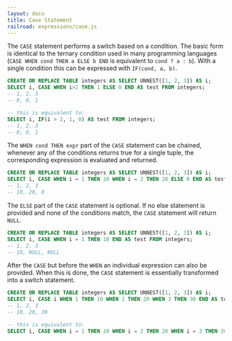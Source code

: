 ```yaml
---
layout: docu
title: Case Statement
railroad: expressions/case.js
---
```


<div id="rrdiagram"></div>

The `CASE` statement performs a switch based on a condition. The basic form is identical to the ternary condition used in many programming languages (`CASE WHEN cond THEN a ELSE b END` is equivalent to `cond ? a : b`). With a single condition this can be expressed with `IF(cond, a, b)`.
```sql
CREATE OR REPLACE TABLE integers AS SELECT UNNEST([1, 2, 3]) AS i;
SELECT i, CASE WHEN i>2 THEN 1 ELSE 0 END AS test FROM integers;
-- 1, 2, 3
-- 0, 0, 1

-- this is equivalent to:
SELECT i, IF(i > 2, 1, 0) AS test FROM integers;
-- 1, 2, 3
-- 0, 0, 1
```

The `WHEN cond THEN expr` part of the `CASE` statement can be chained, whenever any of the conditions returns true for a single tuple, the corresponding expression is evaluated and returned.

```sql
CREATE OR REPLACE TABLE integers AS SELECT UNNEST([1, 2, 3]) AS i;
SELECT i, CASE WHEN i = 1 THEN 10 WHEN i = 2 THEN 20 ELSE 0 END AS test FROM integers;
-- 1, 2, 3
-- 10, 20, 0
```

The `ELSE` part of the `CASE` statement is optional. If no else statement is provided and none of the conditions match, the `CASE` statement will return `NULL`.

```sql
CREATE OR REPLACE TABLE integers AS SELECT UNNEST([1, 2, 3]) AS i;
SELECT i, CASE WHEN i = 1 THEN 10 END AS test FROM integers;
-- 1, 2, 3
-- 10, NULL, NULL
```

After the `CASE` but before the `WHEN` an individual expression can also be provided. When this is done, the `CASE` statement is essentially transformed into a switch statement.

```sql
CREATE OR REPLACE TABLE integers AS SELECT UNNEST([1, 2, 3]) AS i;
SELECT i, CASE i WHEN 1 THEN 10 WHEN 2 THEN 20 WHEN 3 THEN 30 END AS test FROM integers;
-- 1, 2, 3
-- 10, 20, 30

-- this is equivalent to:
SELECT i, CASE WHEN i = 1 THEN 10 WHEN i = 2 THEN 20 WHEN i = 3 THEN 30 END AS test FROM integers;
```

